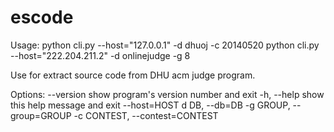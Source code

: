 escode
======

Usage: 
	python cli.py --host="127.0.0.1" -d dhuoj -c 20140520
	python cli.py --host="222.204.211.2" -d onlinejudge -g 8

Use for extract source code from DHU acm judge program.

Options:
	--version             show program's version number and exit
	-h, --help            show this help message and exit
	--host=HOST
	d DB, --db=DB
	-g GROUP, --group=GROUP
	-c CONTEST, --contest=CONTEST



